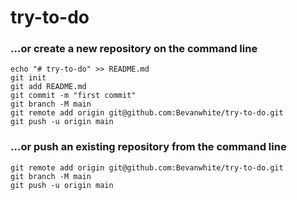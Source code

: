 # try-to-do

### …or create a new repository on the command line
```
echo "# try-to-do" >> README.md
git init
git add README.md
git commit -m "first commit"
git branch -M main
git remote add origin git@github.com:Bevanwhite/try-to-do.git
git push -u origin main
```
###  …or push an existing repository from the command line
```
git remote add origin git@github.com:Bevanwhite/try-to-do.git
git branch -M main
git push -u origin main
```